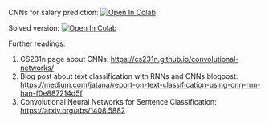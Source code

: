 CNNs for salary prediction:
[![Open In Colab](https://colab.research.google.com/assets/colab-badge.svg)](https://colab.research.google.com/github/girafe-ai/ml-mipt/blob/22fs_harbour_dlia/day02_cnn_for_texts/practice_cnn_for_texts.ipynb)

Solved version:
[![Open In Colab](https://colab.research.google.com/assets/colab-badge.svg)](https://colab.research.google.com/github/girafe-ai/ml-mipt/blob/22s_harbour_dlia/day02_cnn_for_texts/practice_cnn_for_texts_solved.ipynb)

Further readings:

1. CS231n page about CNNs: https://cs231n.github.io/convolutional-networks/
2. Blog post about text classification with RNNs and CNNs blogpost:
   https://medium.com/jatana/report-on-text-classification-using-cnn-rnn-han-f0e887214d5f
3. Convolutional Neural Networks for Sentence Classification:
   https://arxiv.org/abs/1408.5882

